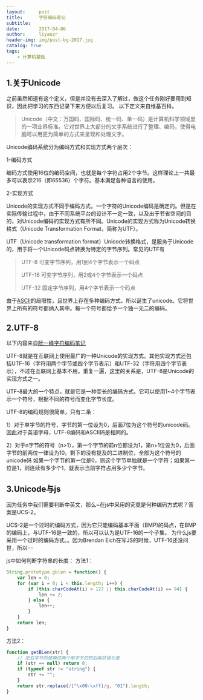 ```yaml
---
layout:     post 
title:      字符编码笔记
subtitle:   
date:       2017-04-06
author:     liyaozr
header-img: img/post-bg-2017.jpg
catalog: true
tags: 
    - 计算机基础
---
```

## 1.关于Unicode
之前虽然知道有这个定义，但是并没有去深入了解过，做这个任务刚好要用到知识，因此把学习的东西记录下来方便以后复习。
以下定义来自维基百科。
> Unicode（中文：万国码、国际码、统一码、单一码）是计算机科学领域里的一项业界标准。它对世界上大部分的文字系统进行了整理、编码，使得电脑可以用更为简单的方式来呈现和处理文字。
> 
Unicode编码系统分为编码方式和实现方式两个层次：

1-编码方式

编码方式使用16位的编码空间，也就是每个字符占用2个字节。这样理论上一共最多可以表示216（即65536）个字符。基本满足各种语言的使用。

2-实现方式

Unicode的实现方式不同于编码方式。一个字符的Unicode编码是确定的。但是在实际传输过程中，由于不同系统平台的设计不一定一致，以及出于节省空间的目的，对Unicode编码的实现方式有所不同。Unicode的实现方式称为Unicode转换格式（Unicode Transformation Format，简称为UTF）。

UTF（Unicode transformation format）Unicode转换格式，是服务于Unicode的，用于将一个Unicode码点转换为特定的字节序列。常见的UTF有

> UTF-8 可变字节序列，用1到4个字节表示一个码点 
> 
> UTF-16 可变字节序列，用2或4个字节表示一个码点 
> 
> UTF-32 固定字节序列，用4个字节表示一个码点

由于[ASCII](https://zh.wikipedia.org/wiki/ASCII)的局限性，且世界上存在多种编码方式，所以诞生了unicode。它将世界上所有的符号都纳入其中。每一个符号都给予一个独一无二的编码。

## 2.UTF-8
以下内容来自[阮一峰字符编码笔记](http://www.ruanyifeng.com/blog/2007/10/ascii_unicode_and_utf-8.html)

UTF-8就是在互联网上使用最广的一种Unicode的实现方式。其他实现方式还包括UTF-16（字符用两个字节或四个字节表示）和UTF-32（字符用四个字节表示），不过在互联网上基本不用。重复一遍，这里的关系是，UTF-8是Unicode的实现方式之一。

UTF-8最大的一个特点，就是它是一种变长的编码方式。它可以使用1~4个字节表示一个符号，根据不同的符号而变化字节长度。

UTF-8的编码规则很简单，只有二条：

1）对于单字节的符号，字节的第一位设为0，后面7位为这个符号的unicode码。因此对于英语字母，UTF-8编码和ASCII码是相同的。

2）对于n字节的符号（n>1），第一个字节的前n位都设为1，第n+1位设为0，后面字节的前两位一律设为10。剩下的没有提及的二进制位，全部为这个符号的unicode码
如果一个字节的第一位是0，则这个字节单独就是一个字符；如果第一位是1，则连续有多少个1，就表示当前字符占用多少个字节。

## 3.Unicode与js
因为任务中我们需要判断中英文，那么~在js中采用的究竟是何种编码方式呢？答案是UCS-2。

UCS-2是一个过时的编码方式，因为它只能编码基本平面（BMP)的码点，在BMP的编码上，与UTF-16是一致的，所以可以认为是UTF-16的一个子集。 
为什么js要采用一个过时的编码方式。。因为Brendan Eich在写JS的时候，UTF-16还没问世，所以····

js中如何判断字符串的长度：
方法1：
```javascript
String.prototype.gblen = function() {
    var len = 0;
    for (var i = 0; i < this.length; i++) {
        if (this.charCodeAt(i) > 127 || this.charCodeAt(i) == 94) {
            len += 2;
        } else {
            len++;
        }
    }
    return len;
}
```
方法2：
```javascript
function getBLen(str) {
    // 把双字节的替换成两个单字节的然后再获得长度
    if (str == null) return 0;
    if (typeof str != "string") {
        str += "";
    }
    return str.replace(/[^\x00-\xff]/g, "01").length;
}
```

